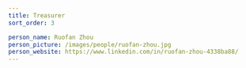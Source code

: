```yaml
---
title: Treasurer
sort_order: 3

person_name: Ruofan Zhou
person_picture: /images/people/ruofan-zhou.jpg
person_website: https://www.linkedin.com/in/ruofan-zhou-4338ba88/
---
```

